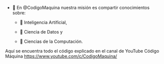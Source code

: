 - 👋 En @CodigoMaquina nuestra misión es compartir conocimientos sobre:
    
    - 👀 Inteligencia Artificial,
        
    - 👀 Ciencia de Datos y

    - 👀 Ciencias de la Computación. 
        
Aquí se encuentra todo el código explicado en el canal de YouTube Código Máquina https://www.youtube.com/c/CodigoMaquina/
